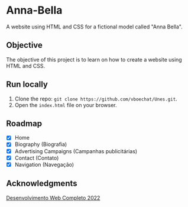 # Anna-Bella
A website using HTML and CSS for a fictional model called "Anna Bella".

## Objective
The objective of this project is to learn on how to create a website using HTML and CSS.

## Run locally
 1. Clone the repo: `git clone https://github.com/vboechat/Unes.git`.
 2. Open the `index.html` file on your browser.

## Roadmap
  - [X] Home
  - [X] Biography (Biografia)
  - [X] Advertising Campaigns (Campanhas publicitárias)
  - [X] Contact (Contato)
  - [X] Navigation (Navegação)

## Acknowledgments
[Desenvolvimento Web Completo 2022](https://www.udemy.com/course/web-completo/)
